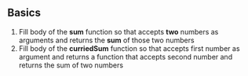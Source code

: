## Basics

1. Fill body of the **sum** function so that accepts **two** numbers as arguments and returns the **sum** of those two numbers
2. Fill body of the **curriedSum** function so that accepts first number as argument and returns a function that accepts second number and returns the sum of two numbers
